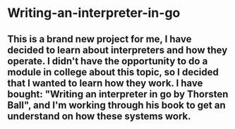 # Writing-an-interpreter-in-go

## This is a brand new project for me, I have decided to learn about interpreters and how they operate. I didn't have the opportunity to do a module in college about this topic, so I decided that I wanted to learn how they work. I have bought: "Writing an interpreter in go by Thorsten Ball", and I'm working through his book to get an understand on how these systems work.
